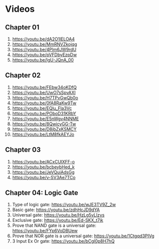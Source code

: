 # Videos

## Chapter 01

1.  https://youtu.be/dA2O1lELOA4
1.  https://youtu.be/MmRNVZkojqg
1.  https://youtu.be/4Plm6JW9rdU
1.  https://youtu.be/pVFDbyEzpDw
1.  https://youtu.be/lgU-JQnA_00

## Chapter 02

1. https://youtu.be/FEbw34oKDfQ
1. https://youtu.be/UwO7sSpvAXI
1. https://youtu.be/H7TPvGwQb0o
1. https://youtu.be/0fA8RaKw9Tw
1. https://youtu.be/EQlu_Fla3Vc
1. https://youtu.be/POboD31KRbY
1. https://youtu.be/E5nWgv4NNME
1. https://youtu.be/8QwicyGG-Tw
1. https://youtu.be/D8jbZxKSMCY
1. https://youtu.be/LtM8fkAEYJo

## Chapter 03

1.  https://youtu.be/ACxCUlXFF-o
1.  https://youtu.be/bcbeybHed_k
1.  https://youtu.be/JeVQuiAdsGg
1.  https://youtu.be/v-SV3Ae7TCo

## Chapter 04: Logic Gate

1.  Type of logic gate: https://youtu.be/wJE3TV9Z_2w
1.  Basic gate: https://youtu.be/zdhHcJD9dYA
1.  Universal gate: https://youtu.be/HzLg5vLIzys
1.  Exclusive gate: https://youtu.be/Ed-SKX_t7jk
1.  Prove that NAND gate is a universal gate: https://youtu.be/FYp6VoDBUew
1.  Prove that NOR gate is a universal gate: https://youtu.be/1Ctgqd3PIVg
1.  3 Input Ex Or gate: https://youtu.be/bCgl0p8H7hQ
